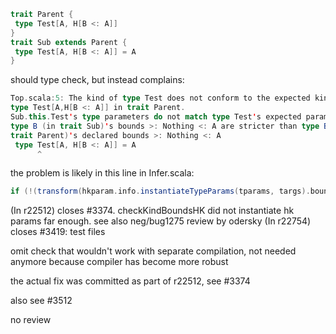 ```scala
trait Parent {
 type Test[A, H[B <: A]]
}
trait Sub extends Parent {
 type Test[A, H[B <: A]] = A
}
```

should type check, but instead complains:

```scala
Top.scala:5: The kind of type Test does not conform to the expected kind of
type Test[A,H[B <: A]] in trait Parent.
Sub.this.Test's type parameters do not match type Test's expected parameters:
type B (in trait Sub)'s bounds >: Nothing <: A are stricter than type B (in
trait Parent)'s declared bounds >: Nothing <: A
 type Test[A, H[B <: A]] = A
      ^
```

the problem is likely in this line in Infer.scala:
```scala
if (!(transform(hkparam.info.instantiateTypeParams(tparams, targs).bounds.substSym(hkparams, hkargs), paramowner) <:< transform(hkarg.info.bounds, owner)))
```
(In r22512) closes #3374. checkKindBoundsHK did not instantiate hk params far enough. see also neg/bug1275
review by odersky
(In r22754) closes #3419: test files

omit check that wouldn't work with separate compilation,
not needed anymore because compiler has become more robust

the actual fix was committed as part of r22512, see #3374

also see #3512

no review
